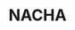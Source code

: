 ---
layout: work
permalink: /project/nacha
keyword: work
title-long: NACHA
title: NACHA
logo: /img/nacha/nacha-logo.png
logo-alt: NACHA logo
hero: /img/nacha/nacha-hero.jpg
hero-alt: x-x-x-x-x-x
funding: National Automated Clearing House Association (NACHA)
year: 2014&ndash;2016
link: http://www.nacha.org
link-print: nacha.org
role-1: Communication Strategist
role-2: UX Designer
role-3: Front-End Developer
two-1: /img/nacha/nacha-ipad-1.png
two-1-alt: NACHA Membership Widget on iPad
two-2: /img/nacha/nacha-ipad-2.png
two-2-alt: NACHA Education and Events on iPad
bio-1: Over our 3-year engagement with NACHA, I worked with teams internal to NACHA and our own set of developers, designers, and content strategist to evolve the online presence of the Association.
bio-2: I redesigned and themed their main Drupal site&mdash;alongside our Content Strategist&mdash; I developed a Communication Strategy that incorporated their new online brand strategy with guidelines for fresh tone and content.
bio-3: I continued to support NACHA with visual updates to the site, a continued evolution of their messaging in both print and online media, as well as help them maintain a strong, trusted voice in the financial payments community.
three: /img/nacha/nacha-desktop.png
three-alt: NACHA home page on a desktop
colorClass: nacha

---